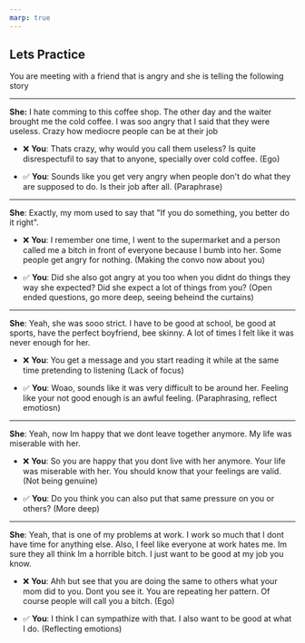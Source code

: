 ```yaml
---
marp: true
---
```


## Lets Practice

You are meeting with a friend that is angry and she is telling the following story

---

**She:** I hate comming to this coffee shop. The other day and the waiter brought me the cold coffee. I was soo angry that I said that they were useless. Crazy how mediocre people can be at their job

* ❌ **You**: Thats crazy, why would you call them useless? Is quite disrespectufil to say that to anyone, specially over cold coffee. (Ego)

* ✅ **You**: Sounds like you get very angry when people don't do what they are supposed to do. Is their job after all. (Paraphrase)

---

**She**: Exactly, my mom used to say that "If you do something, you better do it right". 

* ❌ **You**: I remember one time, I went to the supermarket and a person called me a bitch in front of everyone because I bumb into her. Some people get angry for nothing.  (Making the convo now about you)

* ✅ **You**: Did she also got angry at you too when you didnt do things they way she expected? Did she expect a lot of things from you? (Open ended questions, go more deep, seeing beheind the curtains)

---

**She**: Yeah, she was sooo strict. I have to be good at school, be good at sports, have the perfect boyfriend, bee skinny. A lot of times I felt like it was never enough for her.

* ❌ **You**: You get a message and you start reading it while at the same time pretending to listening (Lack of focus)

* ✅ **You**: Woao, sounds like it was very difficult to be around her. Feeling like your not good enough is an awful feeling. (Paraphrasing, reflect emotiosn) 

---

**She**: Yeah, now Im happy that we dont leave together anymore. My life was miserable with her. 

* ❌ **You**: So you are happy that you dont live with her anymore. Your life was miserable with her. You should know that your feelings are valid. (Not being genuine)

* ✅ **You**: Do you think you can also put that same pressure on you or others? (More deep)

--- 

**She**: Yeah, that is one of my problems at work. I work so much that I dont have time for anything else. Also, I feel like everyone at work hates me. Im sure they all think Im a horrible bitch. I just want to be good at my job you know.  

* ❌ **You**: Ahh but see that you are doing the same to others what your mom did to you. Dont you see it. You are repeating her pattern. Of course people will call you a bitch. (Ego)

* ✅ **You**: I think I can sympathize with that. I also want to be good at what I do. (Reflecting emotions)